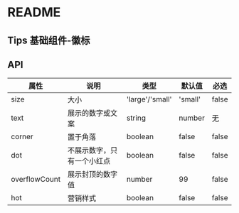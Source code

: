 # README
## Tips 基础组件-徽标
## API

属性 | 说明 | 类型 | 默认值 | 必选
----|-----|------|------|------
size | 大小 | 'large'/'small' | 'small'  | false
text | 展示的数字或文案 | string|number | 无 | false
corner | 置于角落 | boolean | false | false
dot | 不展示数字，只有一个小红点 | boolean | false | false
overflowCount | 展示封顶的数字值 | number | 99 | false
hot | 营销样式 | boolean | false | false
